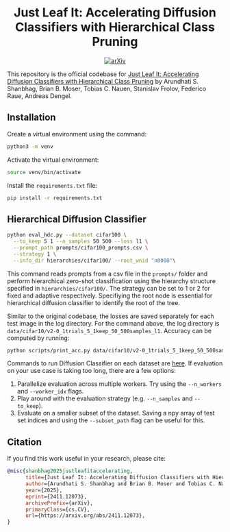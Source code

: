 <div align="center">

<!-- TITLE -->
# **Just Leaf It: Accelerating Diffusion Classifiers with Hierarchical Class Pruning**

[![arXiv](https://img.shields.io/badge/cs.LG-arXiv:2303.16203-b31b1b.svg)](https://arxiv.org/abs/2411.12073)
</div>

This repository is the official codebase for [Just Leaf It: Accelerating Diffusion Classifiers with Hierarchical Class Pruning](https://arxiv.org/abs/2411.12073) by Arundhati S. Shanbhag, Brian B. Moser, Tobias C. Nauen, Stanislav Frolov, Federico Raue, Andreas Dengel.
<!-- DESCRIPTION -->

## Installation
Create a virtual environment using the command:
```bash
python3 -m venv 
```

Activate the virtual environment:
```bash
source venv/bin/activate 
```
Install the `requirements.txt` file:
```bash
pip install -r requirements.txt
```

## Hierarchical Diffusion Classifier

```bash
python eval_hdc.py --dataset cifar100 \
  --to_keep 5 1 --n_samples 50 500 --loss l1 \
  --prompt_path prompts/cifar100_prompts.csv \
  --strategy 1 \
  --info_dir hierarchies/cifar100/ --root_wnid "n0000"\
```
This command reads prompts from a csv file in the `prompts/` folder and perform hierarchical zero-shot classification using the hierarchy structure specified in `hierarchies/cifar100/`. The strategy can be set to 1 or 2 for fixed and adaptive respectively. Specifiying the root node is essential for hierarchical diffusion classifier to identify the root of the tree.

Similar to the original codebase, the losses are saved separately for each test image in the log directory. For the command above, the log directory is `data/cifar10/v2-0_1trials_5_1keep_50_500samples_l1`. Accuracy can be computed by running:
```bash
python scripts/print_acc.py data/cifar10/v2-0_1trials_5_1keep_50_500samples_l1_s1
```

Commands to run Diffusion Classifier on each dataset are [here](commands.md). 
If evaluation on your use case is taking too long, there are a few options: 
1. Parallelize evaluation across multiple workers. Try using the `--n_workers` and `--worker_idx` flags.
2. Play around with the evaluation strategy (e.g. `--n_samples` and `--to_keep`).
3. Evaluate on a smaller subset of the dataset. Saving a npy array of test set indices and using the `--subset_path` flag can be useful for this.

## Citation

If you find this work useful in your research, please cite:

```bibtex
@misc{shanbhag2025justleafitaccelerating,
      title={Just Leaf It: Accelerating Diffusion Classifiers with Hierarchical Class Pruning}, 
      author={Arundhati S. Shanbhag and Brian B. Moser and Tobias C. Nauen and Stanislav Frolov and Federico Raue and Andreas Dengel},
      year={2025},
      eprint={2411.12073},
      archivePrefix={arXiv},
      primaryClass={cs.CV},
      url={https://arxiv.org/abs/2411.12073}, 
}

```